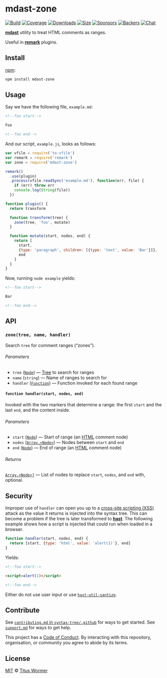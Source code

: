 # mdast-zone

[![Build][build-badge]][build]
[![Coverage][coverage-badge]][coverage]
[![Downloads][downloads-badge]][downloads]
[![Size][size-badge]][size]
[![Sponsors][sponsors-badge]][collective]
[![Backers][backers-badge]][collective]
[![Chat][chat-badge]][chat]

[**mdast**][mdast] utility to treat HTML comments as ranges.

Useful in [**remark**][remark] plugins.

## Install

[npm][]:

```sh
npm install mdast-zone
```

## Usage

Say we have the following file, `example.md`:

```markdown
<!--foo start-->

Foo

<!--foo end-->
```

And our script, `example.js`, looks as follows:

```js
var vfile = require('to-vfile')
var remark = require('remark')
var zone = require('mdast-zone')

remark()
  .use(plugin)
  .process(vfile.readSync('example.md'), function(err, file) {
    if (err) throw err
    console.log(String(file))
  })

function plugin() {
  return transform

  function transform(tree) {
    zone(tree, 'foo', mutate)
  }

  function mutate(start, nodes, end) {
    return [
      start,
      {type: 'paragraph', children: [{type: 'text', value: 'Bar'}]},
      end
    ]
  }
}
```

Now, running `node example` yields:

```markdown
<!--foo start-->

Bar

<!--foo end-->
```

## API

### `zone(tree, name, handler)`

Search `tree` for comment ranges (“zones”).

###### Parameters

*   `tree` ([`Node`][node]) — [Tree][] to search for ranges
*   `name` (`string`) — Name of ranges to search for
*   `handler` ([`Function`][handler]) — Function invoked for each found range

#### `function handler(start, nodes, end)`

Invoked with the two markers that determine a range: the first `start`
and the last `end`, and the content inside.

###### Parameters

*   `start` ([`Node`][node]) — Start of range (an [HTML][] comment node)
*   `nodes` ([`Array.<Node>`][node]) — Nodes between `start` and `end`
*   `end` ([`Node`][node]) — End of range (an [HTML][] comment node)

###### Returns

[`Array.<Node>?`][node] — List of nodes to replace `start`, `nodes`, and `end`
with, optional.

## Security

Improper use of `handler` can open you up to a [cross-site scripting (XSS)][xss]
attack as the value it returns is injected into the syntax tree.
This can become a problem if the tree is later transformed to [**hast**][hast].
The following example shows how a script is injected that could run when loaded
in a browser.

```js
function handler(start, nodes, end) {
  return [start, {type: 'html', value: 'alert(1)'}, end]
}
```

Yields:

```markdown
<!--foo start-->

<script>alert(1)</script>

<!--foo end-->
```

Either do not use user input or use [`hast-util-santize`][sanitize].

## Contribute

See [`contributing.md` in `syntax-tree/.github`][contributing] for ways to get
started.
See [`support.md`][support] for ways to get help.

This project has a [Code of Conduct][coc].
By interacting with this repository, organisation, or community you agree to
abide by its terms.

## License

[MIT][license] © [Titus Wormer][author]

<!-- Definitions -->

[build-badge]: https://img.shields.io/travis/syntax-tree/mdast-zone.svg

[build]: https://travis-ci.org/syntax-tree/mdast-zone

[coverage-badge]: https://img.shields.io/codecov/c/github/syntax-tree/mdast-zone.svg

[coverage]: https://codecov.io/github/syntax-tree/mdast-zone

[downloads-badge]: https://img.shields.io/npm/dm/mdast-zone.svg

[downloads]: https://www.npmjs.com/package/mdast-zone

[size-badge]: https://img.shields.io/bundlephobia/minzip/mdast-zone.svg

[size]: https://bundlephobia.com/result?p=mdast-zone

[sponsors-badge]: https://opencollective.com/unified/sponsors/badge.svg

[backers-badge]: https://opencollective.com/unified/backers/badge.svg

[collective]: https://opencollective.com/unified

[chat-badge]: https://img.shields.io/badge/join%20the%20community-on%20spectrum-7b16ff.svg

[chat]: https://spectrum.chat/unified/syntax-tree

[npm]: https://docs.npmjs.com/cli/install

[license]: license

[author]: https://wooorm.com

[contributing]: https://github.com/syntax-tree/.github/blob/master/contributing.md

[support]: https://github.com/syntax-tree/.github/blob/master/support.md

[coc]: https://github.com/syntax-tree/.github/blob/master/code-of-conduct.md

[mdast]: https://github.com/syntax-tree/mdast

[remark]: https://github.com/remarkjs/remark

[handler]: #function-handlerstart-nodes-end

[node]: https://github.com/syntax-tree/mdast#nodes

[tree]: https://github.com/syntax-tree/unist#tree

[html]: https://github.com/syntax-tree/mdast#html

[xss]: https://en.wikipedia.org/wiki/Cross-site_scripting

[hast]: https://github.com/syntax-tree/hast

[sanitize]: https://github.com/syntax-tree/hast-util-sanitize
